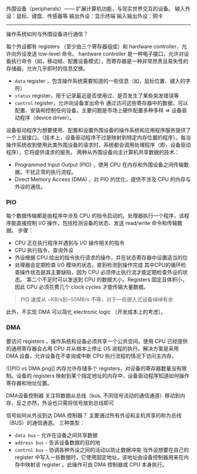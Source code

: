 外围设备（peripherals）—— 扩展计算机功能，与现实世界交互的设备。
输入外设：鼠标、键盘、传感器等
输出外设：显示终端
输入输出外设：网卡

---
操作系统如何与外围设备进行通信？

每个外设都有 registers （至少由三个寄存器组成）和 hardware controller，允许向外设发送 low-level 命令。
hardware controller 是一种电子接口，允许对设备执行命令（如，移动帧、配置设备模式），而寄存器是一种非常昂贵且易失性的存储器，允许几乎即时的信息交换。
- `data` register ，包含操作系统需要知道的一些信息（如，鼠标位置、键入的字符）
- `status` register，用于记录最近是否使用过、是否发生了某些突发错误等
- `control` register，允许向设备发出命令
通过访问这些寄存器中的数据，可以配置、安装和控制任何设备。主要问题是市场上硬件配置多种多样 => 设备驱动程序（device driver）。

设备驱动程序为想要使用、配置和设置外围设备的操作系统和应用程序服务提供了一个上层接口。（技术上，设备驱动程序不过是映射到特定内存位置的程序）。每当操作系统收到使用此类外围设备的请求时，系统都会调用处理程序（即，设备驱动程序），它将提供请求的服务。
两种从外围设备向主计算机共享数据的技术：
- Programmed Input Output (PIO) ，使用 CPU 在内存和外围设备之间传输数据。干扰正常的执行流程。
- Direct Memory Access (DMA) ，对 PIO 的优化，提供不涉及 CPU 的内存与外设的通信。

### PIO
每个数据传输都是由程序中涉及 CPU 的指令启动的。处理器执行一个程序，该程序能直接控制 I/O 操作，包括检测设备的状态、发送 read/write 命令和传输数据。
步骤：
- CPU 正在执行程序并遇到与 I/O 操作相关的指令
- CPU 执行指令，查询外设
- 外设根据 CPU 给出的指令执行请求的操作，并在状态寄存器中设置适当的位
- 处理器会定期检查 I/O 模块的状态，直到检测到操作完成
其中CPU的循环检查操作状态是其主要缺陷，因为 CPU 必须停止执行流才能定期检查外设的状态。
第二个不足时可以发送到 CPU 的数据大小。Registers 固定且体积小，因此 CPU 必须花费几个 clock cycles 才能传输大量数据。
> PIO 速度从 ~KB/s到~55MB/s 不等，对于一些嵌入式设备绰绰有余

此外，不实现 DMA 可以简化 electronic logic （开发成本上的考虑）。
### DMA
要访问 registers ，操作系统和设备必须共享一个公共空间。使用 CPU 已经提供的通用寄存器会占用 CPU 并从根本上停止 OS 进程的执行。解决方案是采用 DMA 设备，允许设备在不查询或中断 CPU 执行流程的情况下访问主内存。

![[PIO vs DMA.png]]
内存允许存储多个 registers，对设备的寄存器数量没有限制。设备的 registers 映射到某个指定地址的内存中，设备驱动程序知道如何操作寄存器和地址位置。

DMA设备控制器 关注将数据从总线（bus, 不同信号流动的通信通道）移动到内存，反之亦然，外设也只需将信号放到总线即可

信号如何从外设到达 DMA 控制器？
主要通过所有外设和主机共享的称为总线（BUS）的通信通道。
三种类型：
- `data bus` - 允许在设备之间共享数据
- `address bus` - 告诉设备数据的目的地
- `control bus` - 协调各种外设之间的活动以防止数据冲突
当外设想要在自己的 register 中写入一些数据时，它使用固定地址，该地址由设备控制器用来在内存中映射该 register 。此操作可由 DMA 控制器或 CPU 本身执行。